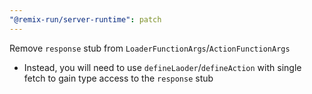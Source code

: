 ```yaml
---
"@remix-run/server-runtime": patch
---
```


Remove `response` stub from `LoaderFunctionArgs`/`ActionFunctionArgs`

- Instead, you will need to use `defineLaoder`/`defineAction` with single fetch to gain type access to the `response` stub
